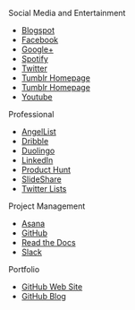 Social Media and Entertainment
*   [Blogspot](http://katherinemichel.blogspot.co.uk) 
*   [Facebook](https://facebook.com/katherine.michel.5) 
*   [Google+](https://plus.google.com/u/0/112490330070859885485)
*   [Spotify](http://open.spotify.com/user/1111062770) 
*   [Twitter](https://twitter.com/KatiMichel)
*   [Tumblr Homepage](http://katimichel.tumblr.com) 
*   [Tumblr Homepage](http://katherineeileenmichel.tumblr.com)
*   [Youtube](http://www.youtube.com/user/KatiEileen1)

Professional
*   [AngelList](https://angel.co/katimichel)
*   [Dribble](https://dribbble.com/KatherineMichel)
*   [Duolingo](https://www.duolingo.com/KatherineMichel)
*   [LinkedIn](http://www.linkedin.com/in/katherinemichel)
*   [Product Hunt](http://www.producthunt.com/katimichel)
*   [SlideShare](http://www.slideshare.net/KatiMichel)
*   [Twitter Lists](https://twitter.com/KatiMichel/lists)

Project Management
*   [Asana](https://app.asana.com/0/31099737955561/31099737955561)
*   [GitHub](https://github.com/KatherineMichel) 
*   [Read the Docs](https://readthedocs.org/profiles/KatherineMichel)
*   [Slack](https://katherinemichel.slack.com)

Portfolio
*   [GitHub Web Site](http://katherinemichel.github.io)
*   [GitHub Blog](http://katherinemichel.github.io/blog) 
